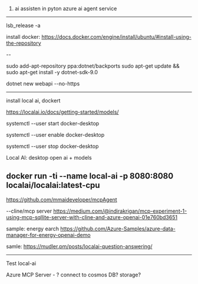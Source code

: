 1. ai assisten in pyton
   azure ai agent service

   
----------------------------------------------
lsb_release -a 

install docker:
https://docs.docker.com/engine/install/ubuntu/#install-using-the-repository

--

sudo add-apt-repository ppa:dotnet/backports
sudo apt-get update && \
  sudo apt-get install -y dotnet-sdk-9.0

dotnet new webapi --no-https

--------
install local ai, dockert

https://localai.io/docs/getting-started/models/

systemctl --user start docker-desktop

systemctl --user enable docker-desktop

systemctl --user stop docker-desktop

Local AI:
desktop open ai + models

docker run -ti --name local-ai -p 8080:8080 localai/localai:latest-cpu
---

https://github.com/mmaideveloper/mcpAgent

--cline/mcp server
https://medium.com/@indirakrigan/mcp-experiment-1-using-mcp-sqllite-server-with-cline-and-azure-openai-01e760bd3651

sample: energy earch
https://github.com/Azure-Samples/azure-data-manager-for-energy-openai-demo

samle:
https://mudler.pm/posts/localai-question-answering/


--------------
Test local-ai

Azure MCP Server - ?  connect to cosmos DB? storage?


